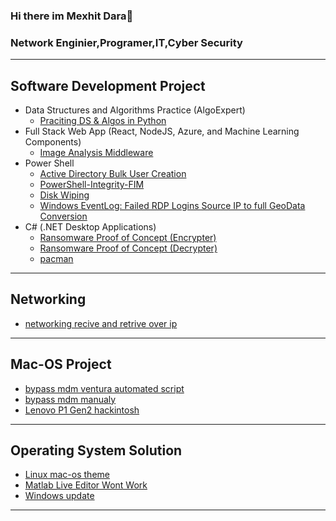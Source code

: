### Hi there im Mexhit Dara👋
### Network Enginier,Programer,IT,Cyber Security
______________________________________________________________________________________________________________________________________________


<h2>Software Development Project</h2>

 - Data Structures and Algorithms Practice (AlgoExpert)
    - [Praciting DS & Algos in Python](https://github.com/mexhi-byte/Algorithms-Practice)
 - Full Stack Web App (React, NodeJS, Azure, and Machine Learning Components)
    - [Image Analysis Middleware](https://github.com/mexhi-byte/4chan-Image-Analysis-Middleware)
 - Power Shell
    - [Active Directory Bulk User Creation](https://github.com/mexhi-byte/ad-p1)
    - [PowerShell-Integrity-FIM](https://github.com/mexhi-byte/PowerShell-Integrity-FIM)
    - [Disk Wiping](https://github.com/mexhi-byte/Disk-Wiping-Utility)
    - [Windows EventLog: Failed RDP Logins Source IP to full GeoData Conversion](https://github.com/mexhi-byte/Sentinel-lab)
 - C# (.NET Desktop Applications)
    - [Ransomware Proof of Concept (Encrypter)](https://github.com/mexhi-byte/EncrypterPOCEncrypterPOC)
    - [Ransomware Proof of Concept (Decrypter)](https://github.com/mexhi-byte/DecrypterPOC)
    - [pacman](https://github.com/mexhi-byte/pacman--dotnet)

____________________________________________________________________________________________________________________________________________
<h2> Networking </h2>

   - [networking recive and retrive over ip](https://github.com/mexhi-byte/Internet-Radio-Multicasting-multimedia-over-IP-master)






____________________________________________________________________________________________________________________________________________
<h2> Mac-OS Project </h2>


- [bypass mdm ventura automated script ](https://github.com/mexhi-byte/MDM-VENTURA)
- [bypass mdm manualy](https://github.com/mexhi-byte/baypass-mdm-ventura) 
- [Lenovo P1 Gen2 hackintosh]( https://github.com/mexhi-byte/lenovo-p1-gen2-hackintosh)

____________________________________________________________________________________________________________________________________________

<h2>Operating System Solution</h2>

 - [Linux mac-os theme](https://github.com/mexhi-byte/linux-macos)
 - [Matlab Live Editor Wont Work](https://github.com/mexhi-byte/matlab-not-opening)
 - [Windows update](https://github.com/mexhi-byte/enable-disable-windows-update-regedit)
____________________________________________________________________________________________________________________________________________


